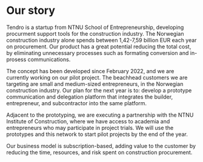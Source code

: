 # Our story


Tendro is a startup from NTNU School of Entrepreneurship, developing procurment support tools for the construction industry. The Norwegian construction industry alone spends between 1,42-7,59 billion EUR each year on procurement. Our product has a great potential reducing the total cost, by eliminating unnecessary processes such as formating conversion and in-prosess communications.

The concept has been developed since February 2022, and we are currently working on our pilot project. The beachhead customers we are targeting are small and medium-sized entrepreneurs, in the Norwegian construction industry. Our plan for the next year is to: develop a prototype communication and delegation platform that integrates the builder, entrepreneur, and subcontractor into the same platform.

Adjacent to the prototyping, we are executing a partnership with the NTNU Institute of Construction, where we have access to academia and entrepreneurs who may participate in project trials. We will use the prototypes and this network to start pilot projects by the end of the year.

Our business model is subscription-based, adding value to the customer by reducing the time, resources, and risk spent on construction procurement.
